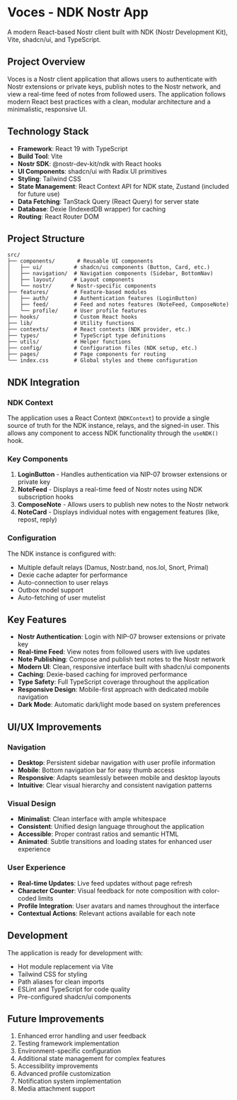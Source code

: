 # Voces - NDK Nostr App

A modern React-based Nostr client built with NDK (Nostr Development Kit), Vite, shadcn/ui, and TypeScript.

## Project Overview

Voces is a Nostr client application that allows users to authenticate with Nostr extensions or private keys, publish notes to the Nostr network, and view a real-time feed of notes from followed users. The application follows modern React best practices with a clean, modular architecture and a minimalistic, responsive UI.

## Technology Stack

- **Framework**: React 19 with TypeScript
- **Build Tool**: Vite
- **Nostr SDK**: @nostr-dev-kit/ndk with React hooks
- **UI Components**: shadcn/ui with Radix UI primitives
- **Styling**: Tailwind CSS
- **State Management**: React Context API for NDK state, Zustand (included for future use)
- **Data Fetching**: TanStack Query (React Query) for server state
- **Database**: Dexie (IndexedDB wrapper) for caching
- **Routing**: React Router DOM

## Project Structure

```
src/
├── components/       # Reusable UI components
│   ├── ui/          # shadcn/ui components (Button, Card, etc.)
│   ├── navigation/  # Navigation components (Sidebar, BottomNav)
│   ├── layout/      # Layout components
│   └── nostr/      # Nostr-specific components
├── features/        # Feature-based modules
│   ├── auth/        # Authentication features (LoginButton)
│   ├── feed/        # Feed and notes features (NoteFeed, ComposeNote)
│   └── profile/     # User profile features
├── hooks/           # Custom React hooks
├── lib/             # Utility functions
├── contexts/        # React contexts (NDK provider, etc.)
├── types/           # TypeScript type definitions
├── utils/           # Helper functions
├── config/          # Configuration files (NDK setup, etc.)
├── pages/           # Page components for routing
└── index.css        # Global styles and theme configuration
```

## NDK Integration

### NDK Context
The application uses a React Context (`NDKContext`) to provide a single source of truth for the NDK instance, relays, and the signed-in user. This allows any component to access NDK functionality through the `useNDK()` hook.

### Key Components
1. **LoginButton** - Handles authentication via NIP-07 browser extensions or private key
2. **NoteFeed** - Displays a real-time feed of Nostr notes using NDK subscription hooks
3. **ComposeNote** - Allows users to publish new notes to the Nostr network
4. **NoteCard** - Displays individual notes with engagement features (like, repost, reply)

### Configuration
The NDK instance is configured with:
- Multiple default relays (Damus, Nostr.band, nos.lol, Snort, Primal)
- Dexie cache adapter for performance
- Auto-connection to user relays
- Outbox model support
- Auto-fetching of user mutelist

## Key Features

- **Nostr Authentication**: Login with NIP-07 browser extensions or private key
- **Real-time Feed**: View notes from followed users with live updates
- **Note Publishing**: Compose and publish text notes to the Nostr network
- **Modern UI**: Clean, responsive interface built with shadcn/ui components
- **Caching**: Dexie-based caching for improved performance
- **Type Safety**: Full TypeScript coverage throughout the application
- **Responsive Design**: Mobile-first approach with dedicated mobile navigation
- **Dark Mode**: Automatic dark/light mode based on system preferences

## UI/UX Improvements

### Navigation
- **Desktop**: Persistent sidebar navigation with user profile information
- **Mobile**: Bottom navigation bar for easy thumb access
- **Responsive**: Adapts seamlessly between mobile and desktop layouts
- **Intuitive**: Clear visual hierarchy and consistent navigation patterns

### Visual Design
- **Minimalist**: Clean interface with ample whitespace
- **Consistent**: Unified design language throughout the application
- **Accessible**: Proper contrast ratios and semantic HTML
- **Animated**: Subtle transitions and loading states for enhanced user experience

### User Experience
- **Real-time Updates**: Live feed updates without page refresh
- **Character Counter**: Visual feedback for note composition with color-coded limits
- **Profile Integration**: User avatars and names throughout the interface
- **Contextual Actions**: Relevant actions available for each note

## Development

The application is ready for development with:
- Hot module replacement via Vite
- Tailwind CSS for styling
- Path aliases for clean imports
- ESLint and TypeScript for code quality
- Pre-configured shadcn/ui components

## Future Improvements

1. Enhanced error handling and user feedback
2. Testing framework implementation
3. Environment-specific configuration
4. Additional state management for complex features
5. Accessibility improvements
6. Advanced profile customization
7. Notification system implementation
8. Media attachment support